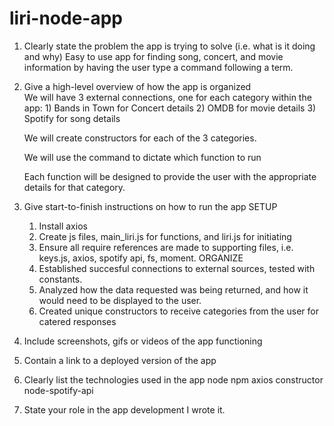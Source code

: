 # liri-node-app

1. Clearly state the problem the app is trying to solve (i.e. what is it doing and why)
    Easy to use app for finding song, concert, and movie information by having the user type a command following a term. 

2. Give a high-level overview of how the app is organized   
    We will have 3 external connections, one for each category within the app: 
        1) Bands in Town for Concert details
        2) OMDB for movie details 
        3) Spotify for song details

    We will create constructors for each of the 3 categories.

    We will use the command to dictate which function to run 

    Each function will be designed to provide the user with the appropriate details for that category. 

3. Give start-to-finish instructions on how to run the app
    SETUP 
    1) Install axios
    2) Create js files, main_liri.js for functions, and liri.js for initiating
    3) Ensure all require references are made to supporting files, i.e. keys.js, axios, spotify api, fs, moment.
    ORGANIZE
    1) Established succesful connections to external sources, tested with constants.
    2) Analyzed how the data requested was being returned, and how it would need to be displayed to the user.
    3) Created unique constructors to receive categories from the user for catered responses 
    

4. Include screenshots, gifs or videos of the app functioning


5. Contain a link to a deployed version of the app


6. Clearly list the technologies used in the app
node 
npm
axios
constructor 
node-spotify-api

7. State your role in the app development
I wrote it.  

